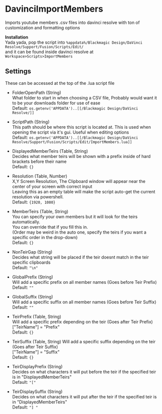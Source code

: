# DavinciImportMembers
Imports youtube members .csv files into davinci resolve with ton of customization and formatting options 
  
  
**Installation**  
Yada yada, pop the script into `%appdata%/Blackmagic Design/DaVinci Resolve/Support/Fusion/Scripts/Edit/`  
and it can be found inside davinci resolve at `Workspace>Scripts>ImportMembers`

## Settings
These can be accessed at the top of the .lua script file

- FolderOpenPath (String)  
  What folder to start in when choosing a CSV file, Probably would want it to be your downloads folder for use of ease  
  Default: `os.getenv('APPDATA')..[[/Blackmagic Design/DaVinci Resolve/]]`  

- ScriptPath (String)  
  This path should be where this script is located at. This is used when opening the script via it's gui. Useful when editing options  
  Default: `os.getenv('APPDATA')..[[/Blackmagic Design/DaVinci Resolve/Support/Fusion/Scripts/Edit/ImportMembers.lua]]`

- DisplayedMemberTeirs (Table, String)  
  Decides what member teirs will be shown with a prefix inside of hard brackets before their name  
  Default: `{}`  

- Resolution (Table, Number)  
  X,Y Screen Resolution, The Clipboard window will appear near the center of your screen with correct input  
  Leaving this as an empty table will make the script auto-get the current resolution via powershell.  
  Default: `{1920, 1080}`   

- MemberTeirs (Table, String)  
  You can specify your own members but it will look for the teirs automatically.  
  You can override that if you fill this in.  
  (Order may be weird in the auto one, specify the teirs if you want a specific order in the drop-down)  
  Default: `{}` 

- NonTeirGap (String)  
  Decides what string will be placed if the teir doesnt match in the teir specific clipboards  
  Default: `"\n"`  

- GlobalPrefix (String)  
  Will add a specific prefix on all member names (Goes before Teir Prefix)  
  Default: `""`
  
- GlobalSuffix (String)  
  Will add a specific suffix on all member names (Goes before Teir Suffix)  
  Default: `""`  


- TeirPrefix (Table, String)  
  Will add a specific prefix depending on the teir (Goes after Teir Prefix)  
  ["TeirName"] = "Prefix"  
  Default: `{}`  
  
- TeirSuffix (Table, String) 
  Will add a specific suffix depending on the teir (Goes after Teir Suffix)  
  ["TeirName"] = "Suffix"  
  Default: `{}` 

- TeirDisplayPrefix (String)  
  Decides on what characters it will put before the teir if the specified teir is in "DisplayedMemberTeirs"  
  Default: `"["`
  
- TeirDisplaySuffix (String)  
  Decides on what characters it will put after the teir if the specified teir is in "DisplayedMemberTeirs"  
  Default: `"] "`
